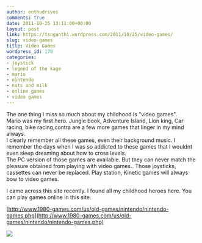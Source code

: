```yaml
---
author: enthudrives
comments: true
date: 2011-10-25 13:11:00+00:00
layout: post
link: https://tsuganthi.wordpress.com/2011/10/25/video-games/
slug: video-games
title: Video Games
wordpress_id: 178
categories:
- joystick
- legend of the kage
- mario
- nintendo
- nuts and milk
- online games
- video games
---
```


The one thing i miss so much about my childhood is "video games".  
Mario was my first hero. Jungle book, Adventure Island, Lion king, Car racing, bike racing,contra are a few more games that linger in my mind always.  
I clearly remember all these games, even their background music. I remember the days when I was so addicted to these games that I wouldnt even sleep dreaming about how to cross levels.  
The PC version of those games are available. But they can never match the pleasure obtained from playing with video games.. Those joysticks, cassettes can never be replaced. Play station, Kinetic games will always bow to video games.  
  
I came across this site recently. I found all my childhood heroes here. You can play games online in this site.  
  
[http://www.1980-games.com/us/old-games/nintendo/nintendo-games.php](http://www.1980-games.com/us/old-games/nintendo/nintendo-games.php)  
  


![](https://blogger.googleusercontent.com/tracker/3378940211063296479-7103891438860402652?l=tsuganthi.blogspot.com)
